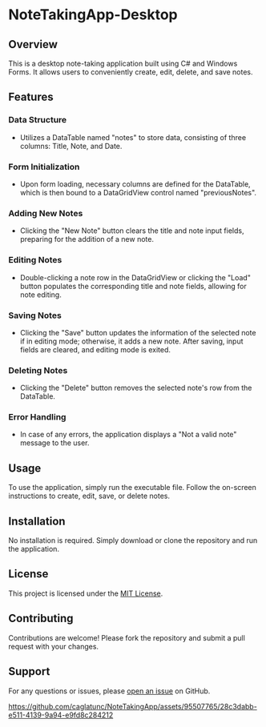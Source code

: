 # NoteTakingApp-Desktop

## Overview
This is a desktop note-taking application built using C# and Windows Forms. It allows users to conveniently create, edit, delete, and save notes.

## Features
### Data Structure
- Utilizes a DataTable named "notes" to store data, consisting of three columns: Title, Note, and Date.

### Form Initialization
- Upon form loading, necessary columns are defined for the DataTable, which is then bound to a DataGridView control named "previousNotes".

### Adding New Notes
- Clicking the "New Note" button clears the title and note input fields, preparing for the addition of a new note.

### Editing Notes
- Double-clicking a note row in the DataGridView or clicking the "Load" button populates the corresponding title and note fields, allowing for note editing.

### Saving Notes
- Clicking the "Save" button updates the information of the selected note if in editing mode; otherwise, it adds a new note. After saving, input fields are cleared, and editing mode is exited.

### Deleting Notes
- Clicking the "Delete" button removes the selected note's row from the DataTable.

### Error Handling
- In case of any errors, the application displays a "Not a valid note" message to the user.

## Usage
To use the application, simply run the executable file. Follow the on-screen instructions to create, edit, save, or delete notes.

## Installation
No installation is required. Simply download or clone the repository and run the application.

## License
This project is licensed under the [MIT License](LICENSE).

## Contributing
Contributions are welcome! Please fork the repository and submit a pull request with your changes.

## Support
For any questions or issues, please [open an issue](https://github.com/your-username/NoteTakingApp-Desktop/issues) on GitHub.



https://github.com/caglatunc/NoteTakingApp/assets/95507765/28c3dabb-e511-4139-9a94-e9fd8c284212

